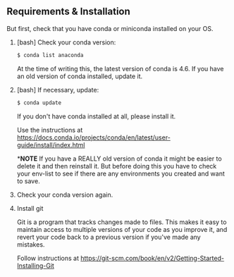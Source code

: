 Requirements & Installation
--------------------------

But first, check that you have conda or miniconda installed 
on your OS. 

1. [bash] Check your conda version:

   ```bash
   $ conda list anaconda
   ```
   At the time of writing this, the latest version of conda is 
   4.6. If you have an old version of conda installed, update 
   it.

2. [bash] If necessary, update:

   ```bash
   $ conda update
   ```

   If you don't have conda installed at all, please install it. 

   Use the instructions at 
   https://docs.conda.io/projects/conda/en/latest/user-guide/install/index.html 

   ***NOTE** If you have a REALLY old version of conda it might 
   be easier to delete it and then reinstall it. But before 
   doing this you have to check your env-list to see if there 
   are any environments you created and want to save.

3. Check your conda version again.

4. Install git

   Git is a program that tracks changes made to files. This 
   makes it easy to maintain access to multiple versions of 
   your code as you improve it, and revert your code back to 
   a previous version if you've made any mistakes.

   Follow instructions at 
   https://git-scm.com/book/en/v2/Getting-Started-Installing-Git